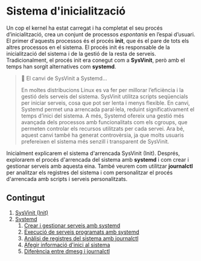 # Sistema d'inicialització

Un cop el kernel ha estat carregat i ha completat el seu procés d’inicialització, crea un conjunt de processos *espontanis* en l’espai d’usuari. El primer d'aquests processos és el procés **init**, que és el pare de tots els altres processos en el sistema. El procés init és responsable de la inicialització del sistema i de la gestió de la resta de serveis. Tradicionalment, el procés init era conegut com a **SysVinit**, però amb el temps han sorgit alternatives com **systemd**.

> 🧐 El canvi de SysVinit a Systemd...
>
> En moltes distribucions Linux es va fer per millorar l’eficiència i la gestió dels serveis del sistema. SysVinit utilitza scripts seqüencials per iniciar serveis, cosa que pot ser lenta i menys flexible. En canvi, Systemd permet una arrencada paral·lela, reduint significativament el temps d’inici del sistema. A més, Systemd ofereix una gestió més avançada dels processos amb funcionalitats com els cgroups, que permeten controlar els recursos utilitzats per cada servei. Ara bé, aquest canvi també ha generat controvèrsia, ja que molts usuaris prefereixen el sistema més senzill i transparent de SysVinit.

Inicialment explicarem el sistema d'arrencada SysVinit (Init). Després, explorarem el procés d'arrencada del sistema amb **systemd** i com crear i gestionar serveis amb aquesta eina. També veurem com utilitzar **journalctl** per analitzar els registres del sistema i com personalitzar el procés d'arrencada amb scripts i serveis personalitzats.


## Contingut

1. [SysVinit (Init)](./Init.md)
2. [Systemd](./systemd/analitzant.md)
	1. [Crear i gestionar serveis amb systemd](./systemd/servei.md)
	2. [Execució de serveis programats amb systemd](./systemd/programats.md)
	3. [Anàlisi de registres del sistema amb journalctl](./systemd/logs.md)
	4. [Afegir informació d'inici al sistema](./systemd/inici.md)
	5. [Diferència entre dmesg i journalctl](./systemd/journalctl-dmesg.md)